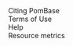 <div class="left-menu-part left-menu-item"><a routerLink="/about/citing-pombase">Citing PomBase</a></div>
<div class="left-menu-part left-menu-item"><a routerLink="/about/terms-of-use">Terms of Use</a></div>
<div class="left-menu-part left-menu-item"><a routerLink="/help">Help</a></div>
<div class="left-menu-part left-menu-item"><a routerLink="/about/resource-metrics">Resource metrics</a></div>

